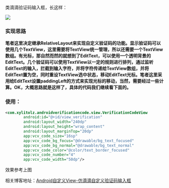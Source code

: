 类滴滴验证码输入框，长这样：

![](image/自定义View-验证码仿滴滴.gif)



### 实现思路

**笔者这里决定继承RelativeLayout来实现自定义验证码的功能。显示验证码可以使用几个TextView，这里需要将TextView统一管理，所以还需要一个TextView数组。有光标，那自然而然的就想到了EditText，可以使用一个透明背景的EditText。几个验证码可以使用TextView以一定的规则进行排列，通过监听EditText的输入，拦截到输入字符，并将字符传递给TextView数组，并将EditText置为空，同时重设TextView选中状态，移动EditText光标。笔者这里采用给EditText设置paddingLeft的方式来实现光标的移动，当然，需要经过一些计算。OK，大概思路就是这样了，具体的代码我们继续看下面的。**

### 使用：

```xml
<com.xylitolz.androidverificationcode.view.VerificationCodeView
        android:id="@+id/view_verification"
		android:layout_width="240dp"
        android:layout_height="wrap_content"
        android:layout_marginTop="20dp"
        app:vcv_code_size="16sp"
        app:vcv_code_bg_focus="@drawable/bg_text_focused"
        app:vcv_code_bg_normal="@drawable/bg_text_normal"
        app:vcv_code_color="@color/text_border_focused"
        app:vcv_code_number="4"
        app:vcv_code_width="50dp"/>
```



效果参考上图



相关博客地址：[Android自定义View-仿滴滴自定义验证码输入框](https://riceeater.gitee.io/post/23-VerificationCodeView) 
